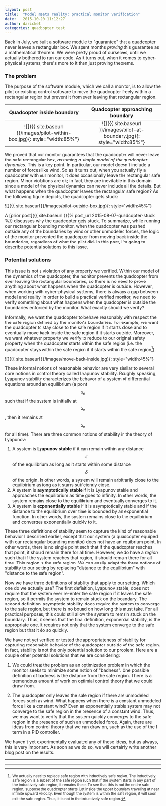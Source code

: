 ```yaml
---
layout: post
title:  "Model meets reality: practical monitor verification"
date:   2015-10-20 11:12:27
author: daricket
categories: quadcopter test
---
```


Back in July, we built a software module to "guarantee" that a quadcopter
never leaves a rectangular box. We spent months *proving* this guarantee as
a mathematical theorem. We were pretty proud of ourselves, until we
actually bothered to run our code. As it turns out, when it comes to
cyber-physical systems, there's more to it then just proving theorems.

### The problem

The purpose of the software module, which we call a monitor, is to allow
the pilot or existing control software to move the quadcopter freely within
a rectangular region but prevent it from ever leaving that rectangular
region.

Quadcopter inside boundary | Quadcopter approaching boundary
:------------:|:-------------:
![]({{ site.baseurl }}/images/pilot-within-box.jpg){: style="width:85%"} | ![]({{ site.baseurl }}/images/pilot-at-boundary.jpg){: style="width:85%"}

We proved that our monitor guarantees that the quadcopter will never leave
the safe rectangular box, *assuming a simple model of the quadcopter
dynamics*. This is a key point. In particular, our model doesn't include a
number of forces like wind. So as it turns out, when you actually fly a
quadcopter with our monitor, it does occasionally leave the rectangular
safe region. Minor violations are ok; in fact, they are inevitable in this
domain since a model of the physical dynamics can never include all the
details. But what happens when the quadcopter leaves the rectangular safe
region? As the following figure depicts, the quadcopter gets stuck:

![]({{ site.baseurl }}/images/pilot-outside-box.jpg){: style="width:45%"}

A [prior post]({{ site.baseurl }}{% post_url 2015-08-07-quadcopter-stuck %})
discusses why the quadcopter gets stuck. To summarize, while running
our rectangular bounding monitor, when the quadcopter was pushed outside
any of the boundaries by wind or other unmodeled forces, the logic of the
monitor prevented the quadcopter from moving back inside the boundaries,
regardless of what the pilot did.  In this post, I'm going to describe
potential solutions to this issue.

### Potential solutions

This issue is not a violation of any property we verified. Within our model
of the dynamics of the quadcopter, the monitor prevents the quadcopter from
ever leaving the rectangular boundaries, so there is no need to prove
anything about what happens when the quadcopter is outside. However, when
working with cyber-physical systems, there is always a gap between model
and reality. In order to build a practical verified monitor, we need to
verify something about what happens when the quadcopter is outside the
boundaries enforced by the monitor. What exactly should we verify?

Informally, we want the quadcopter to behave reasonably with respect the
the safe region defined by the monitor's boundaries. For example, we want
the quadcopter to stay close to the safe region if it starts close and to
eventually move back inside the safe region if it starts outside. Moreover,
we want whatever property we verify to reduce to our original safety
property when the quadcopter starts within the safe region (i.e. the
quadcopter stays within the safe region if it starts within the safe
region[^1]).

![]({{ site.baseurl }}/images/move-back-inside.jpg){: style="width:45%"}

These informal notions of reasonable behavior are very similar to several
core notions in control theory called Lyapunov stability. Roughly speaking,
Lyapunov stability characterizes the behavor of a system of differential
equations around an equilibrium (a point $$x_e$$ such that if the system is
initially at $$x_e$$, then it remains at $$x_e$$ for all time). There are
three common notions of stability in the theory of Lyapunov:

1. A system is **Lyapunov stable** if it can remain within any distance
$$\epsilon$$ of the equilibrium as long as it starts within some distance
$$\delta$$ of the origin. In other words, a system will remain arbitrarily
close to the equilbirium as long as it starts sufficiently close.
2. A system is **asymptotically stable** if it is Lyapunov stable and
approaches the equilibrium as time goes to infinity. In other words, the
system remains close to the equilibrium and eventually converges to it.
3. A system is **exponentially stable** if it is asymptotically stable and if
the distance to the equilibrium over time is bounded by an exponential
function. In other words, the system remains close to the equilbirium and
converges exponentially quickly to it.

These three definitions of stability seem to capture the kind of reasonable
behavior I described earlier, except that our system (a quadcopter equiped
with our rectangular bounding monitor) does not have an equibrium point. In
other words, there is no single point such that if the quadcopter reaches
that point, it should remain there for all time. However, we do have a
*region* such that if the system reaches that region, it should remain
there for all time. This region is the safe region. We can
easily adapt the three notions of stability to our setting by replacing
"distance to the equilibrium" with "distance to the safe
region".

Now we have three definitions of stability that apply to our setting. Which
one do we actually use? The first definition, Lyapunov stable, does not
require that the system ever re-enter the safe region if it leaves the safe
region, so it permits the system to remain stuck on the boundary. The
second definition, asymptotic stability, does require the system to
converge to the safe region, but there is no bound on how long this must
take. For all practical purposes, this could still allow the system to
remain stuck on the boundary. Thus, it seems that the final definition,
exponential stability, is the appropriate one. It requires not only that
the system converge to the safe region but that it do so quickly.

We have not yet verified or tested the appropriateness of stability for
capturing reasonable behavior of the quadcopter outside of the safe
region. In fact, stability is not the only potential solution to our
problem. Here are a couple other potential solutions that we are
considering:

1. We could treat the problem as an optimization problem in which the
monitor seeks to minimize some notion of "badness". One possible definition
of badness is the distance from the safe region. There is a tremendous
amount of work on optimial control theory that we could draw from.

2. The quadcopter only leaves the safe region if there are unmodeled forces
such as wind. What happens when there is a constant unmodeled force like a
constant wind? Even an exponentially stable system may not converge to the
safe region in the presence of a constant wind. Thus, we may want to verify
that the system quickly converges to the safe region in the presence of
such an unmodeled force. Again, there are ideas from control theory that we
can draw on, such as the use of the I term in a PID controller.

We haven't yet experimentally evaluated any of these ideas, but as always,
this is very important. As soon as we do so, we will certainly write
another blog post on the results.

----
----

[^1]: <small>We actually need to replace safe region with inductively safe region. The inductively safe region is a subset of the safe region such that if the system starts in any part of the inductively safe region, it remains there. To see that this is not the entire safe region, suppose the quadcopter starts just inside the upper boundary traveling at near infinite upward velocity. Even though the system is within the safe region, it will soon exit the safe region. Thus, it is not in the inductively safe region.</small>